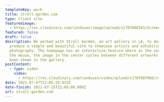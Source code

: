 ```yaml
---
templateKey: work
title: stroll-garden.com
type: client site
featuredimage:
  - https://res.cloudinary.com/candusen/image/upload/v1707088343/Screenshot_2024-02-04_at_6.12.10_PM_x6ktlt.png
featured: false
draft: false
description: We worked with Stroll Garden, an art gallery in LA, to design and
  produce a simple and beautiful site to showcase artists and exhibition
  photography. The homepage has an interactive feature where as the user move
  the mouse, the image in the center cycles between different artworks that have
  been shown in the gallery.
postContent:
  - type: video
    video:
      - https://res.cloudinary.com/candusen/video/upload/v1707087966/stroll_garden_splash_nav_artists_exhibtions_scroll_95c9151de8_ka8n9h.mp4
date: 2021-07-07T22:05:29.033Z
date-finish: 2021-07-15T22:05:00.000Z
url: stroll-garden.com
---
```


